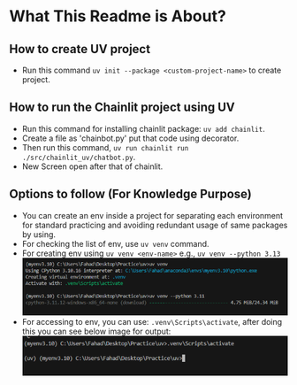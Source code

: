 # What This Readme is About?

## How to create UV project
- Run this command `uv init --package <custom-project-name>` to create project.

## How to run the Chainlit project using UV
- Run this command for installing chainlit package: `uv add chainlit`.
- Create a file as 'chainbot.py' put that code using decorator.
- Then run this command, `uv run chainlit run ./src/chainlit_uv/chatbot.py`.
- New Screen open after that of chainlit.

## Options to follow (For Knowledge Purpose)
- You can create an env inside a project for separating each environment for standard practicing and avoiding redundant usage of same packages by using.
- For checking the list of env, use `uv venv` command.
- For creating env using `uv venv <env-name>` e.g., `uv venv --python 3.13`
![alt text](image.png)
- For accessing to env, you can use: `.venv\Scripts\activate`, after doing this you can see below image for output:
![alt text](image-1.png)